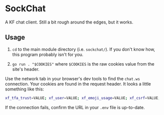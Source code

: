 # SockChat

A KF chat client. Still a bit rough around the edges, but it works.

## Usage

1. `cd` to the main module directory (i.e. `sockchat/`). If you don't know how, this program probably isn't for you.

2. `go run . "$COOKIES"` where `$COOKIES` is the raw cookies value from the site's header.

Use the network tab in your browser's dev tools to find the `chat.ws` connection. Your cookies are found in the request header. It looks a little something like this:

``` sh
xf_tfa_trust=VALUE; xf_user=VALUE; xf_emoji_usage=VALUE; xf_csrf=VALUE; xf_session=VALUE
```

If the connection fails, confirm the URL in your `.env` file is up-to-date.
